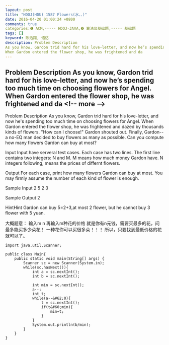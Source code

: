 ```yaml
---
layout: post
title: "HDOJ(HDU) 1587 Flowers(水、、)"
date: 2016-04-20 01:00:24 +0800
comments: true
categories:❶ ACM,----- HDOJ-JAVA,❺ 算法及基础题,----- 基础题
tags: []
keyword: 陈浩翔, 谙忆
description: Problem Description 
As you know, Gardon trid hard for his love-letter, and now he’s spending too much time on choosing flowers for Angel. 
When Gardon entered the flower shop, he was frightened and da 
---
```



Problem Description 
As you know, Gardon trid hard for his love-letter, and now he’s spending too much time on choosing flowers for Angel. 
When Gardon entered the flower shop, he was frightened and da
&#60;!-- more --&#62;
----------

Problem Description
As you know, Gardon trid hard for his love-letter, and now he's spending too much time on choosing flowers for Angel.
When Gardon entered the flower shop, he was frightened and dazed by thousands kinds of flowers. 
"How can I choose!" Gardon shouted out.
Finally, Gardon-- a no-EQ man decided to buy flowers as many as possible.
Can you compute how many flowers Gardon can buy at most?
 

Input
Input have serveral test cases. Each case has two lines.
The first line contains two integers: N and M. M means how much money Gardon have.
N integers following, means the prices of differnt flowers.
 

Output
For each case, print how many flowers Gardon can buy at most.
You may firmly assume the number of each kind of flower is enough.
 

Sample Input
2 5
2 3
 

Sample Output
2

HintHint 
Gardon can buy 5=2+3,at most 2 flower, but he cannot buy 3 flower with 5 yuan.

大概题意：
输入m n
再输入m种花的价格
就是你有n元钱，需要买最多的花，问最多能买多少朵花！
一种花你可以买很多朵！！！
所以，只要找到最低价格的花就可以了。

```
import java.util.Scanner;

public class Main{
	public static void main(String[] args) {
		Scanner sc = new Scanner(System.in);
		while(sc.hasNext()){
			int a = sc.nextInt();
			int b = sc.nextInt();
			
			int min = sc.nextInt();
			a--;
			int t;
			while(a--&#62;0){
				t = sc.nextInt();
				if(t&#60;min){
					min=t;
				}
			}
			System.out.println(b/min);
		}
	}
}

```